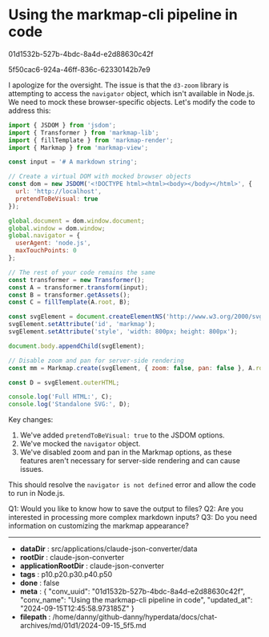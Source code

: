 # Using the markmap-cli pipeline in code

01d1532b-527b-4bdc-8a4d-e2d88630c42f

5f50cac6-924a-46ff-836c-62330142b7e9

 I apologize for the oversight. The issue is that the `d3-zoom` library is attempting to access the `navigator` object, which isn't available in Node.js. We need to mock these browser-specific objects. Let's modify the code to address this:

```javascript
import { JSDOM } from 'jsdom';
import { Transformer } from 'markmap-lib';
import { fillTemplate } from 'markmap-render';
import { Markmap } from 'markmap-view';

const input = '# A markdown string';

// Create a virtual DOM with mocked browser objects
const dom = new JSDOM('<!DOCTYPE html><html><body></body></html>', {
  url: 'http://localhost',
  pretendToBeVisual: true
});

global.document = dom.window.document;
global.window = dom.window;
global.navigator = {
  userAgent: 'node.js',
  maxTouchPoints: 0
};

// The rest of your code remains the same
const transformer = new Transformer();
const A = transformer.transform(input);
const B = transformer.getAssets();
const C = fillTemplate(A.root, B);

const svgElement = document.createElementNS('http://www.w3.org/2000/svg', 'svg');
svgElement.setAttribute('id', 'markmap');
svgElement.setAttribute('style', 'width: 800px; height: 800px');

document.body.appendChild(svgElement);

// Disable zoom and pan for server-side rendering
const mm = Markmap.create(svgElement, { zoom: false, pan: false }, A.root);

const D = svgElement.outerHTML;

console.log('Full HTML:', C);
console.log('Standalone SVG:', D);
```

Key changes:
1. We've added `pretendToBeVisual: true` to the JSDOM options.
2. We've mocked the `navigator` object.
3. We've disabled zoom and pan in the Markmap options, as these features aren't necessary for server-side rendering and can cause issues.

This should resolve the `navigator is not defined` error and allow the code to run in Node.js.

Q1: Would you like to know how to save the output to files?
Q2: Are you interested in processing more complex markdown inputs?
Q3: Do you need information on customizing the markmap appearance?

---

* **dataDir** : src/applications/claude-json-converter/data
* **rootDir** : claude-json-converter
* **applicationRootDir** : claude-json-converter
* **tags** : p10.p20.p30.p40.p50
* **done** : false
* **meta** : {
  "conv_uuid": "01d1532b-527b-4bdc-8a4d-e2d88630c42f",
  "conv_name": "Using the markmap-cli pipeline in code",
  "updated_at": "2024-09-15T12:45:58.973185Z"
}
* **filepath** : /home/danny/github-danny/hyperdata/docs/chat-archives/md/01d1/2024-09-15_5f5.md